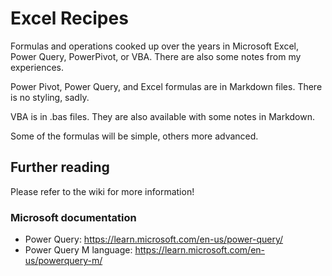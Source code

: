 # Excel Recipes
Formulas and operations cooked up over the years in Microsoft Excel, Power Query, PowerPivot, or VBA. There are also some notes from my experiences.

Power Pivot, Power Query, and Excel formulas are in Markdown files. There is no styling, sadly.

VBA is in .bas files. They are also available with some notes in Markdown.

Some of the formulas will be simple, others more advanced.

## Further reading
Please refer to the wiki for more information!
### Microsoft documentation
- Power Query: https://learn.microsoft.com/en-us/power-query/
- Power Query M language: https://learn.microsoft.com/en-us/powerquery-m/
